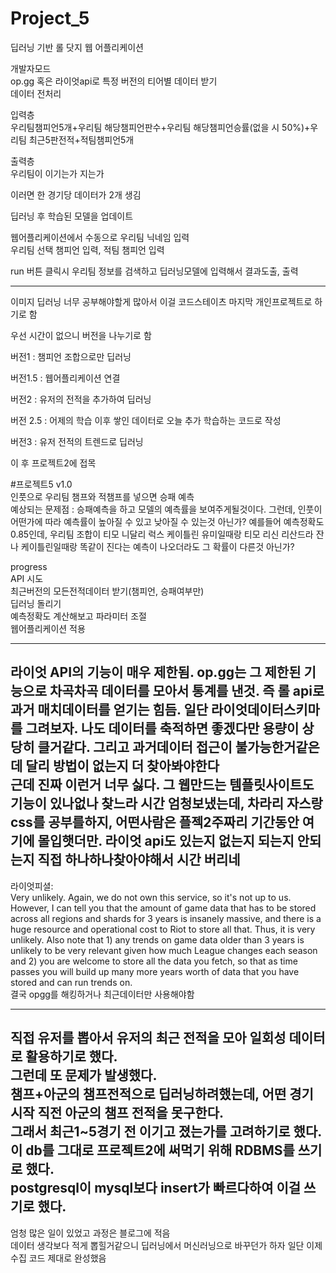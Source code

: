 # Project_5
딥러닝 기반 롤 닷지 웹 어플리케이션   

개발자모드   
op.gg 혹은 라이엇api로 특정 버전의 티어별 데이터 받기   
데이터 전처리   

입력층   
우리팀챔피언5개+우리팀 해당챔피언판수+우리팀 해당챔피언승률(없을 시 50%)+우리팀 최근5판전적+적팀챔피언5개   

출력층   
우리팀이 이기는가 지는가   

이러면 한 경기당 데이터가 2개 생김   

딥러닝 후 학습된 모델을 업데이트   

웹어플리케이션에서 수동으로 우리팀 닉네임 입력   
우리팀 선택 챔피언 입력, 적팀 챔피언 입력   

run 버튼 클릭시 우리팀 정보를 검색하고 딥러닝모델에 입력해서 결과도출, 출력   

------------------------------------------   
이미지 딥러닝 너무 공부해야할게 많아서 이걸 코드스테이츠 마지막 개인프로젝트로 하기로 함   

우선 시간이 없으니 버전을 나누기로 함   

버전1 : 챔피언 조합으로만 딥러닝   

버전1.5 : 웹어플리케이션 연결

버전2 : 유저의 전적을 추가하여 딥러닝   

버전 2.5 : 어제의 학습 이후 쌓인 데이터로 오늘 추가 학습하는 코드로 작성   

버전3 : 유저 전적의 트렌드로 딥러닝   

이 후 프로젝트2에 접목   

#프로젝트5 v1.0   
인풋으로 우리팀 챔프와 적챔프를 넣으면 승패 예측   
예상되는 문제점 : 승패예측을 하고 모델의 예측률을 보여주게될것이다. 그런데, 인풋이 어떤가에 따라 예측률이 높아질 수 있고 낮아질 수 있는것 아닌가? 예를들어 예측정확도 0.85인데, 우리팀 조합이 티모 니달리 럭스 케이틀린 유미일때랑 티모 리신 리산드라 잔나 케이틀린일때랑 똑같이 진다는 예측이 나오더라도 그 확률이 다른것 아닌가?   


progress   
API 시도   
최근버전의 모든전적데이터 받기(챔피언, 승패여부만)   
딥러닝 돌리기   
예측정확도 계산해보고 파라미터 조절   
웹어플리케이션 적용   

----------------------------------   

라이엇 API의 기능이 매우 제한됨. op.gg는 그 제한된 기능으로 차곡차곡 데이터를 모아서 통계를 낸것. 즉 롤 api로 과거 매치데이터를 얻기는 힘듬. 일단 라이엇데이터스키마를 그려보자. 
나도 데이터를 축적하면 좋겠다만 용량이 상당히 클거같다. 그리고 과거데이터 접근이 불가능한거같은데 달리 방법이 없는지 더 찾아봐야한다   
근데 진짜 이런거 너무 싫다. 그 웹만드는 템플릿사이트도 기능이 있나없나 찾느라 시간 엄청보냈는데, 차라리 자스랑 css를 공부를하지, 어떤사람은 플젝2주짜리 기간동안 여기에 몰입햇더만. 라이엇 api도 있는지 없는지 되는지 안되는지 직접 하나하나찾아야해서 시간 버리네   
------------------------------------
라이엇피셜:   
Very unlikely. Again, we do not own this service, so it's not up to us. However, I can tell you that the amount of game data that has to be stored across all regions and shards for 3 years is insanely massive, and there is a huge resource and operational cost to Riot to store all that. Thus, it is very unlikely. Also note that 1) any trends on game data older than 3 years is unlikely to be very relevant given how much League changes each season and 2) you are welcome to store all the data you fetch, so that as time passes you will build up many more years worth of data that you have stored and can run trends on.   
결국 opgg를 해킹하거나 최근데이터만 사용해야함

----------------------------------------
직접 유저를 뽑아서 유저의 최근 전적을 모아 일회성 데이터로 활용하기로 했다.   
그런데 또 문제가 발생했다.   
챔프+아군의 챔프전적으로 딥러닝하려했는데, 어떤 경기 시작 직전 아군의 챔프 전적을 못구한다.   
그래서 최근1~5경기 전 이기고 졌는가를 고려하기로 했다.   
이 db를 그대로 프로젝트2에 써먹기 위해 RDBMS를 쓰기로 했다.   
postgresql이 mysql보다 insert가 빠르다하여 이걸 쓰기로 했다.   
------------------------------------------
엄청 많은 일이 있었고 과정은 블로그에 적음   
데이터 생각보다 적게 뽑힐거같으니 딥러닝에서 머신러닝으로 바꾸던가 하자 일단 이제 수집 코드 제대로 완성했음
